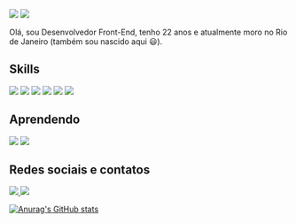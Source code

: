 <img src="https://i.imgur.com/pPHCIwR.gif" />
<img src="https://imgur.com/it55MM7.png" />

Olá, sou Desenvolvedor Front-End, tenho 22 anos e atualmente moro no Rio de Janeiro (também sou nascido aqui 😃). 

## Skills
<img src="https://img.shields.io/badge/HTML5-E34F26?style=for-the-badge&logo=html5&logoColor=white" />  <img src="https://img.shields.io/badge/CSS3-1572B6?style=for-the-badge&logo=css3&logoColor=white" />  <img src="https://img.shields.io/badge/JavaScript-323330?style=for-the-badge&logo=javascript&logoColor=F7DF1E" />  <img src="https://img.shields.io/badge/React-20232A?style=for-the-badge&logo=react&logoColor=61DAFB" />  <img src="https://img.shields.io/badge/Redux-593D88?style=for-the-badge&logo=redux&logoColor=white" />  <img src="https://img.shields.io/badge/Git-E34F26?style=for-the-badge&logo=git&logoColor=white" />

## Aprendendo
<img src="https://img.shields.io/badge/Tailwind_CSS-38B2AC?style=for-the-badge&logo=tailwind-css&logoColor=white" />  <img src="https://img.shields.io/badge/Docker-2496ED?style=for-the-badge&logo=docker&logoColor=white" />

## Redes sociais e contatos
<a href="https://www.linkedin.com/in/theluizgabriel/">
  <img src="https://img.shields.io/badge/LinkedIn-0077B5?style=for-the-badge&logo=linkedin&logoColor=white" />
</a>
<a href="mailto:lgabrielpessoal@gmail.com">
 	<img src="https://img.shields.io/badge/Gmail-D14836?style=for-the-badge&logo=gmail&logoColor=white" />
</ a>

[![Anurag's GitHub stats](https://github-readme-stats.vercel.app/api?username=theluizgabriel)](https://github.com/theluizgabriel/github-readme-stats)
